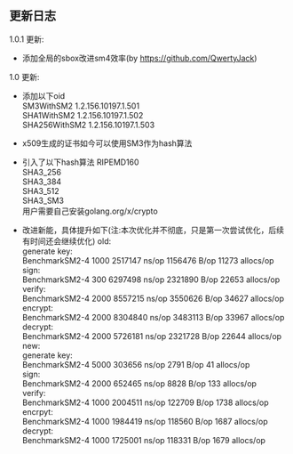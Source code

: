 ## 更新日志

1.0.1 更新:
- 添加全局的sbox改进sm4效率(by https://github.com/QwertyJack)

1.0 更新:
- 添加以下oid<br>
    SM3WithSM2 1.2.156.10197.1.501<br>
    SHA1WithSM2 1.2.156.10197.1.502<br>
    SHA256WithSM2 1.2.156.10197.1.503<br>

- x509生成的证书如今可以使用SM3作为hash算法

- 引入了以下hash算法
    RIPEMD160<br>
    SHA3_256<br>
    SHA3_384<br>
    SHA3_512<br>
    SHA3_SM3<br>
  用户需要自己安装golang.org/x/crypto

- 改进新能，具体提升如下(注:本次优化并不彻底，只是第一次尝试优化，后续有时间还会继续优化)
    old:<br>
        generate key:<br>
            BenchmarkSM2-4          1000   2517147 ns/op 1156476 B/op   11273 allocs/op<br>
        sign:<br>
            BenchmarkSM2-4           300   6297498 ns/op 2321890 B/op   22653 allocs/op<br>
        verify:<br>
            BenchmarkSM2-4          2000   8557215 ns/op 3550626 B/op   34627 allocs/op<br>
        encrypt:<br>
            BenchmarkSM2-4          2000   8304840 ns/op 3483113 B/op   33967 allocs/op<br>
        decrypt:<br>
            BenchmarkSM2-4          2000   5726181 ns/op 2321728 B/op   22644 allocs/op<br>
    new:<br>
        generate key:<br>
            BenchmarkSM2-4          5000    303656 ns/op    2791 B/op      41 allocs/op<br>
        sign:<br>
            BenchmarkSM2-4          2000    652465 ns/op    8828 B/op     133 allocs/op<br>
        verify:<br>
            BenchmarkSM2-4          1000   2004511 ns/op  122709 B/op    1738 allocs/op<br>
        encrpyt:<br>
            BenchmarkSM2-4          1000   1984419 ns/op  118560 B/op    1687 allocs/op<br>
        decrypt:<br>
            BenchmarkSM2-4          1000   1725001 ns/op  118331 B/op    1679 allocs/op<br>
